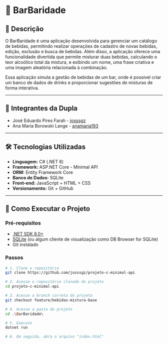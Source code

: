# 🍹 BarBaridade

## 🧾 Descrição

O BarBaridade é uma aplicação desenvolvida para gerenciar um catálogo de bebidas, permitindo realizar operações de cadastro de novas bebidas, edição, exclusão e busca de bebidas. Além disso, a aplicação oferece uma funcionalidade divertida que permite misturar duas bebidas, calculando o teor alcoólico total da mistura, e exibindo um nome, uma frase criativa e uma imagem aleatória relacionada à combinação.

Essa aplicação simula a gestão de bebidas de um bar, onde é possível criar um banco de dados de drinks e proporcionar sugestões de misturas de forma interativa.

---

## 👥 Integrantes da Dupla

- José Eduardo Pires Farah - [josssgz](https://github.com/josssgz)
- Ana Maria Borowski Lange  - [anamaria193](https://github.com/anamaria193)

---

## 🛠️ Tecnologias Utilizadas

- **Linguagem:** C# (.NET 8)
- **Framework:** ASP.NET Core - Minimal API
- **ORM:** Entity Framework Core
- **Banco de Dados:** SQLite
- **Front-end:** JavaScript + HTML + CSS
- **Versionamento:** Git + GitHub

---

## 🚀 Como Executar o Projeto

### Pré-requisitos

- [.NET SDK 8.0+](https://dotnet.microsoft.com/en-us/download)
- [SQLite](https://www.sqlite.org/download.html) (ou algum cliente de visualização como DB Browser for SQLite)
- Git instalado

### Passos

```bash
# 1. Clone o repositório
git clone https://github.com/josssgz/projeto-c-minimal-api

# 2. Acesse o repositório clonado do projeto
cd projeto-c-minimal-api

# 3. Acesse a branch correta do projeto
git checkout feature/bebidas-mistura-base

# 4. Acesse a pasta do projeto
cd .\BarBaridade\

# 5. Execute
dotnet run

# 6. Em seguida, abra o arquivo "index.html"
